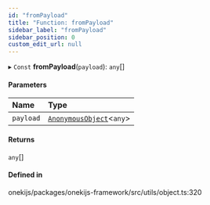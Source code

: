 ```yaml
---
id: "fromPayload"
title: "Function: fromPayload"
sidebar_label: "fromPayload"
sidebar_position: 0
custom_edit_url: null
---
```


▸ `Const` **fromPayload**(`payload`): `any`[]

#### Parameters

| Name | Type |
| :------ | :------ |
| `payload` | [`AnonymousObject`](../interfaces/AnonymousObject.md)<`any`\> |

#### Returns

`any`[]

#### Defined in

onekijs/packages/onekijs-framework/src/utils/object.ts:320
